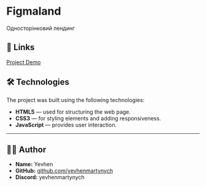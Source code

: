 # Figmaland

Односторінковий лендинг

## 🔗 Links

[Project Demo](https://yevhenmartynych.github.io/html-figmaland/)

## 🛠️ Technologies

The project was built using the following technologies:

- **HTML5** — used for structuring the web page.
- **CSS3** — for styling elements and adding responsiveness.
- **JavaScript** — provides user interaction.

---

## 👨‍💻 Author

- **Name:** Yevhen
- **GitHub:** [github.com/yevhenmartynych](https://github.com/yevhenmartynych)
- **Discord:** yevhenmartynych
